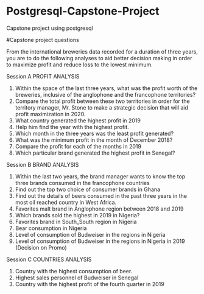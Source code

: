 # Postgresql-Capstone-Project
Capstone project using postgresql 

#Capstone project questions

From the international breweries data recorded for a duration of three years, you are to do the following analyses to aid better decision making in order to maximize profit and reduce loss to the lowest minimum. 

Session A 
PROFIT ANALYSIS 
1. Within the space of the last three years, what was the profit worth of the breweries, inclusive of the anglophone and the francophone territories? 
2. Compare the total profit between these two territories in order for the territory manager, Mr. Stone to make a strategic decision that will aid profit maximization in 2020. 
3. What country generated the highest profit in 2019 
4. Help him find the year with the highest profit. 
5. Which month in the three years was the least profit generated? 
6. What was the minimum profit in the month of December 2018? 
7. Compare the profit for each of the months in 2019 
8. Which particular brand generated the highest profit in Senegal?


Session B 
BRAND ANALYSIS 
1. Within the last two years, the brand manager wants to know the top three brands consumed in the francophone countries 
2. Find out the top two choice of consumer brands in Ghana 
3. Find out the details of beers consumed in the past three years in the most oil reached country in West Africa. 
4. Favorites malt brand in Anglophone region between 2018 and 2019 
5. Which brands sold the highest in 2019 in Nigeria? 
6. Favorites brand in South_South region in Nigeria 
7. Bear consumption in Nigeria 
8. Level of consumption of Budweiser in the regions in Nigeria 
9. Level of consumption of Budweiser in the regions in Nigeria in 2019 (Decision on Promo)

Session C
COUNTRIES ANALYSIS
1. Country with the highest consumption of beer.
2. Highest sales personnel of Budweiser in Senegal
3. Country with the highest profit of the fourth quarter in 2019

